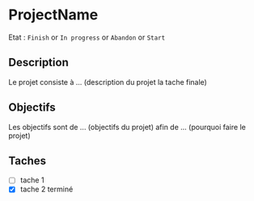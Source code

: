 # ProjectName

Etat : `Finish` or `In progress` or `Abandon` or `Start`

## Description

Le projet consiste à ... (description du projet la tache finale)

## Objectifs

Les objectifs sont de ... (objectifs du projet)
afin de ... (pourquoi faire le projet)

## Taches

- [ ] tache 1
- [X] tache 2 terminé
